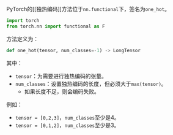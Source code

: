 PyTorch的[[独热编码]]方法位于`nn.functional`下，签名为`one_hot`。
```python
import torch
from torch.nn import functional as F
```
方法定义为：
```python
def one_hot(tensor, num_classes=-1) -> LongTensor
```

其中：
- `tensor`：为需要进行独热编码的张量。
- `num_classes`：设置独热编码的长度，但必须大于`max(tensor)`。
	- 如果长度不足，则会编码失败。

例如：
- `tensor = [0,2,3]`，`num_classes`至少是4。
- `tensor = [0,1,2]`，`num_classes`至少是3。